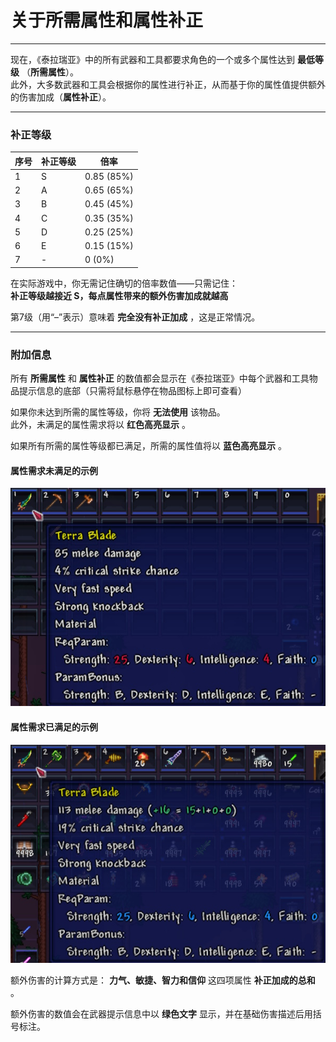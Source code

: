 ﻿# 关于所需属性和属性补正

---

现在，《泰拉瑞亚》中的所有武器和工具都要求角色的一个或多个属性达到 **最低等级** （**所需属性**）。  
此外，大多数武器和工具会根据你的属性进行补正，从而基于你的属性值提供额外的伤害加成（**属性补正**）。

---

### 补正等级

| 序号 | 补正等级 | 倍率         |
|----|------------------|-------------|
| 1  | S                | 0.85 (85%)  |
| 2  | A                | 0.65 (65%)  | 
| 3  | B                | 0.45 (45%)  | 
| 4  | C                | 0.35 (35%)  | 
| 5  | D                | 0.25 (25%)  | 
| 6  | E                | 0.15 (15%)  | 
| 7  | -                | 0 (0%)      | 

在实际游戏中，你无需记住确切的倍率数值——只需记住：  
**补正等级越接近 S，每点属性带来的额外伤害加成就越高**

第7级（用“–”表示）意味着 **完全没有补正加成** ，这是正常情况。

---

### 附加信息

所有 **所需属性** 和 **属性补正** 的数值都会显示在《泰拉瑞亚》中每个武器和工具物品提示信息的底部（只需将鼠标悬停在物品图标上即可查看）

如果你未达到所需的属性等级，你将 **无法使用** 该物品。  
此外，未满足的属性需求将以 **红色高亮显示** 。

如果所有所需的属性等级都已满足，所需的属性值将以 **蓝色高亮显示** 。

#### 属性需求未满足的示例

![](images/ReqParam_Error_EN.jpg)

#### 属性需求已满足的示例

![](images/ReqParam_OK_EN.jpg)

额外伤害的计算方式是： **力气、敏捷、智力和信仰** 这四项属性 **补正加成的总和** 。


额外伤害的数值会在武器提示信息中以 **绿色文字** 显示，并在基础伤害描述后用括号标注。
